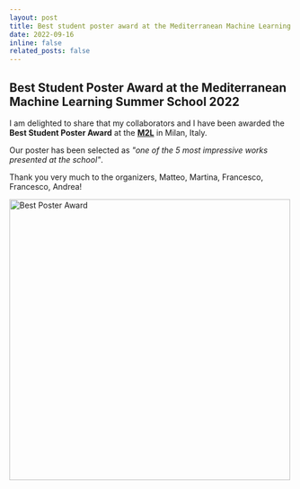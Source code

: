 ```yaml
---
layout: post
title: Best student poster award at the Mediterranean Machine Learning Summer School
date: 2022-09-16
inline: false
related_posts: false
---
```


## Best Student Poster Award at the Mediterranean Machine Learning Summer School 2022

I am delighted to share that my collaborators and I have been awarded the **Best Student Poster Award** at the **[M2L](https://www.m2lschool.org/past-editions/m2l-2022-italy)** in Milan, Italy.

Our poster has been selected as _"one of the 5 most impressive works presented at the school"_.

Thank you very much to the organizers, Matteo, Martina, Francesco, Francesco, Andrea!



<img src="{{ site.baseurl }}/assets/img/2022_best_poster_award_M2L.png" alt="Best Poster Award" width="500">

